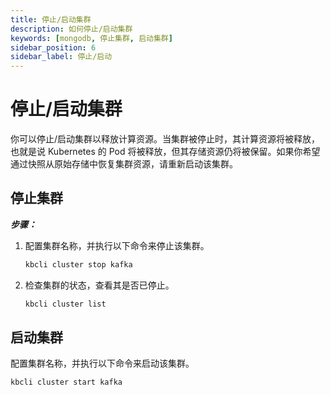 ```yaml
---
title: 停止/启动集群
description: 如何停止/启动集群
keywords: [mongodb, 停止集群, 启动集群]
sidebar_position: 6
sidebar_label: 停止/启动
---
```


# 停止/启动集群

你可以停止/启动集群以释放计算资源。当集群被停止时，其计算资源将被释放，也就是说 Kubernetes 的 Pod 将被释放，但其存储资源仍将被保留。如果你希望通过快照从原始存储中恢复集群资源，请重新启动该集群。

## 停止集群

***步骤：***

1. 配置集群名称，并执行以下命令来停止该集群。

    ```bash
    kbcli cluster stop kafka
    ```

2. 检查集群的状态，查看其是否已停止。

    ```bash
    kbcli cluster list
    ```

## 启动集群
  
配置集群名称，并执行以下命令来启动该集群。

```bash
kbcli cluster start kafka
```
